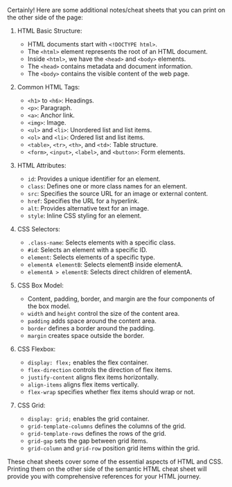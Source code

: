 Certainly! Here are some additional notes/cheat sheets that you can print on the other side of the page:

1. HTML Basic Structure:
   - HTML documents start with `<!DOCTYPE html>`.
   - The `<html>` element represents the root of an HTML document.
   - Inside `<html>`, we have the `<head>` and `<body>` elements.
   - The `<head>` contains metadata and document information.
   - The `<body>` contains the visible content of the web page.

2. Common HTML Tags:
   - `<h1>` to `<h6>`: Headings.
   - `<p>`: Paragraph.
   - `<a>`: Anchor link.
   - `<img>`: Image.
   - `<ul>` and `<li>`: Unordered list and list items.
   - `<ol>` and `<li>`: Ordered list and list items.
   - `<table>`, `<tr>`, `<th>`, and `<td>`: Table structure.
   - `<form>`, `<input>`, `<label>`, and `<button>`: Form elements.

3. HTML Attributes:
   - `id`: Provides a unique identifier for an element.
   - `class`: Defines one or more class names for an element.
   - `src`: Specifies the source URL for an image or external content.
   - `href`: Specifies the URL for a hyperlink.
   - `alt`: Provides alternative text for an image.
   - `style`: Inline CSS styling for an element.

4. CSS Selectors:
   - `.class-name`: Selects elements with a specific class.
   - `#id`: Selects an element with a specific ID.
   - `element`: Selects elements of a specific type.
   - `elementA elementB`: Selects elementB inside elementA.
   - `elementA > elementB`: Selects direct children of elementA.

5. CSS Box Model:
   - Content, padding, border, and margin are the four components of the box model.
   - `width` and `height` control the size of the content area.
   - `padding` adds space around the content area.
   - `border` defines a border around the padding.
   - `margin` creates space outside the border.

6. CSS Flexbox:
   - `display: flex;` enables the flex container.
   - `flex-direction` controls the direction of flex items.
   - `justify-content` aligns flex items horizontally.
   - `align-items` aligns flex items vertically.
   - `flex-wrap` specifies whether flex items should wrap or not.

7. CSS Grid:
   - `display: grid;` enables the grid container.
   - `grid-template-columns` defines the columns of the grid.
   - `grid-template-rows` defines the rows of the grid.
   - `grid-gap` sets the gap between grid items.
   - `grid-column` and `grid-row` position grid items within the grid.

These cheat sheets cover some of the essential aspects of HTML and CSS. Printing them on the other side of the semantic HTML cheat sheet will provide you with comprehensive references for your HTML journey.